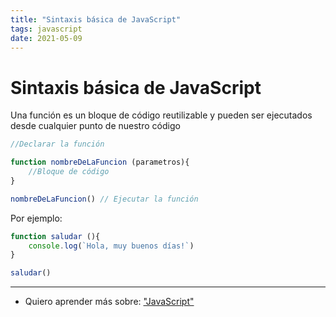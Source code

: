 ```yaml
---
title: "Sintaxis básica de JavaScript"
tags: javascript
date: 2021-05-09
---
```


# Sintaxis básica de JavaScript

Una función es un bloque de código reutilizable y pueden ser ejecutados desde cualquier punto de nuestro código

````js
//Declarar la función

function nombreDeLaFuncion (parametros){
	//Bloque de código
}

nombreDeLaFuncion() // Ejecutar la función
````

Por ejemplo:

````js
function saludar (){
	console.log(`Hola, muy buenos días!`)
}

saludar()
````

***

- Quiero aprender más sobre: ["JavaScript"](../00/javascript)
